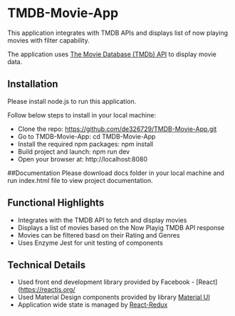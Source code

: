 # TMDB-Movie-App
This application integrates with TMDB APIs and displays list of now playing movies with filter capability.

The application uses [The Movie Database (TMDb) API](https://www.themoviedb.org/documentation/api) to display movie data.

## Installation
Please install node.js to run this application.

Follow below steps to install in your local machine:

* Clone the repo: https://github.com/de326729/TMDB-Movie-App.git
* Go to TMDB-Movie-App: cd TMDB-Movie-App
* Install the required npm packages: npm install
* Build project and launch: npm run dev
* Open your browser at: http://localhost:8080

##Documentation
Please download docs folder in your local machine and run index.html file to view project documentation.

## Functional Highlights
* Integrates with the TMDB API to fetch and display movies
* Displays a list of movies based on the Now Playig TMDB API response
* Movies can be filtered basd on their Rating and Genres
* Uses Enzyme Jest for unit testing of components

## Technical Details
* Used front end development library provided by Facebook - [React](https://reactjs.org/
* Used Material Design components provided by library [Material UI](https://material-ui.com/)
* Application wide state is managed by [React-Redux](https://github.com/reactjs/react-redux)
